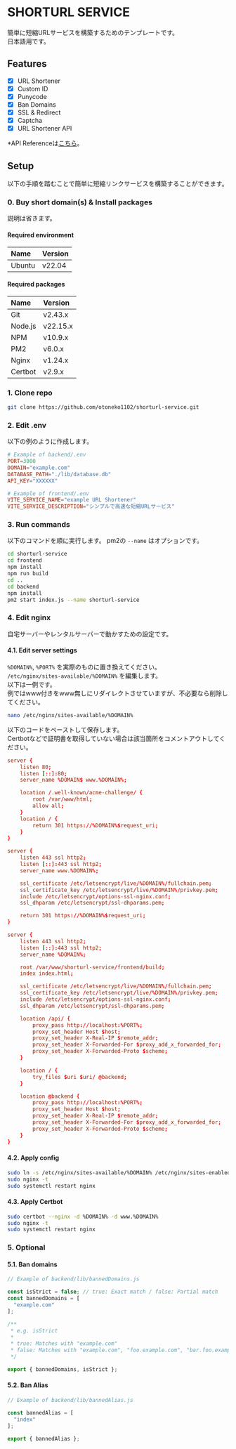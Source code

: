 # SHORTURL SERVICE
簡単に短縮URLサービスを構築するためのテンプレートです。  
日本語用です。

## Features
- [x] URL Shortener
- [x] Custom ID
- [x] Punycode
- [x] Ban Domains
- [x] SSL & Redirect
- [x] Captcha
- [x] URL Shortener API

*API Referenceは[こちら](https://github.com/otoneko1102/shorturl-service/blob/main/API_REFERENCE.md)。

## Setup
以下の手順を踏むことで簡単に短縮リンクサービスを構築することができます。

### 0. Buy short domain(s) & Install packages
説明は省きます。

#### Required environment
| Name | Version |
| :-- | :-- |
| Ubuntu | v22.04 |

#### Required packages
| Name | Version |
| :-- | :-- |
| Git | v2.43.x |
| Node.js | v22.15.x |
| NPM | v10.9.x |
| PM2 | v6.0.x |
| Nginx | v1.24.x |
| Certbot | v2.9.x |

### 1. Clone repo
```bash
git clone https://github.com/otoneko1102/shorturl-service.git
```

### 2. Edit .env
以下の例のように作成します。

```conf
# Example of backend/.env
PORT=3000
DOMAIN="example.com"
DATABASE_PATH="./lib/database.db"
API_KEY="XXXXXX"
```

```conf
# Example of frontend/.env
VITE_SERVICE_NAME="example URL Shortener"
VITE_SERVICE_DESCRIPTION="シンプルで高速な短縮URLサービス"
```

### 3. Run commands
以下のコマンドを順に実行します。
pm2の `--name` はオプションです。
```bash
cd shorturl-service
cd frontend
npm install
npm run build
cd ..
cd backend
npm install
pm2 start index.js --name shorturl-service
```

### 4. Edit nginx
自宅サーバーやレンタルサーバーで動かすための設定です。

#### 4.1. Edit server settings
`%DOMAIN%`, `%PORT%` を実際のものに置き換えてください。  
`/etc/nginx/sites-available/%DOMAIN%` を編集します。  
以下は一例です。  
例ではwww付きをwww無しにリダイレクトさせていますが、不必要なら削除してください。

```bash
nano /etc/nginx/sites-available/%DOMAIN%
```

以下のコードをペーストして保存します。  
Certbotなどで証明書を取得していない場合は該当箇所をコメントアウトしてください。

```conf
server {
    listen 80;
    listen [::]:80;
    server_name %DOMAIN$ www.%DOMAIN%;

    location /.well-known/acme-challenge/ {
        root /var/www/html;
        allow all;
    }
    location / {
        return 301 https://%DOMAIN%$request_uri;
    }
}

server {
    listen 443 ssl http2;
    listen [::]:443 ssl http2;
    server_name www.%DOMAIN%;

    ssl_certificate /etc/letsencrypt/live/%DOMAIN%/fullchain.pem;
    ssl_certificate_key /etc/letsencrypt/live/%DOMAIN%/privkey.pem;
    include /etc/letsencrypt/options-ssl-nginx.conf;
    ssl_dhparam /etc/letsencrypt/ssl-dhparams.pem;

    return 301 https://%DOMAIN%$request_uri;
}

server {
    listen 443 ssl http2;
    listen [::]:443 ssl http2;
    server_name %DOMAIN%;

    root /var/www/shorturl-service/frontend/build;
    index index.html;

    ssl_certificate /etc/letsencrypt/live/%DOMAIN%/fullchain.pem;
    ssl_certificate_key /etc/letsencrypt/live/%DOMAIN%/privkey.pem;
    include /etc/letsencrypt/options-ssl-nginx.conf;
    ssl_dhparam /etc/letsencrypt/ssl-dhparams.pem;

    location /api/ {
        proxy_pass http://localhost:%PORT%;
        proxy_set_header Host $host;
        proxy_set_header X-Real-IP $remote_addr;
        proxy_set_header X-Forwarded-For $proxy_add_x_forwarded_for;
        proxy_set_header X-Forwarded-Proto $scheme;
    }

    location / {
        try_files $uri $uri/ @backend;
    }

    location @backend {
        proxy_pass http://localhost:%PORT%;
        proxy_set_header Host $host;
        proxy_set_header X-Real-IP $remote_addr;
        proxy_set_header X-Forwarded-For $proxy_add_x_forwarded_for;
        proxy_set_header X-Forwarded-Proto $scheme;
    }
}
```

#### 4.2. Apply config
```bash
sudo ln -s /etc/nginx/sites-available/%DOMAIN% /etc/nginx/sites-enabled/
sudo nginx -t
sudo systemctl restart nginx
```

#### 4.3. Apply Certbot
```bash
sudo certbot --nginx -d %DOMAIN% -d www.%DOMAIN%
sudo nginx -t
sudo systemctl restart nginx
```

### 5. Optional

#### 5.1. Ban domains

```js
// Example of backend/lib/bannedDomains.js

const isStrict = false; // true: Exact match / false: Partial match
const bannedDomains = [
  "example.com"
];

/**
 * e.g. isStrict
 *
 * true: Matches with "example.com"
 * false: Matches with "example.com", "foo.example.com", "bar.foo.example.com"
 */

export { bannedDomains, isStrict };
```

#### 5.2. Ban Alias

```js
// Example of backend/lib/bannedAlias.js

const bannedAlias = [
  "index"
];

export { bannedAlias };
```
